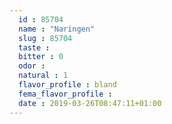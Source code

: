 ```yaml
---
  id : 85704
  name : "Naringen"
  slug : 85704
  taste : 
  bitter : 0
  odor : 
  natural : 1
  flavor_profile : bland
  fema_flavor_profile : 
  date : 2019-03-26T08:47:11+01:00
---
```



